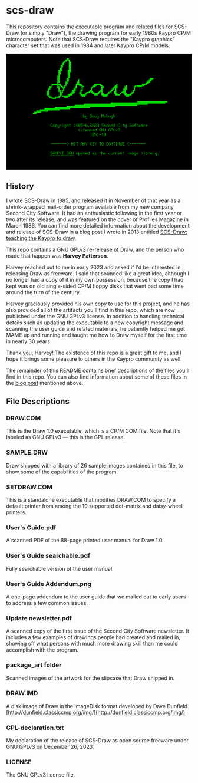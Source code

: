 # scs-draw
This repository contains the executable program and related files for SCS-Draw (or simply "Draw"), the drawing program for early 1980s Kaypro CP/M microcomputers. Note that SCS-Draw requires the "Kaypro graphics" character set that was used in 1984 and later Kaypro CP/M models.

![screenshot](images/screenshot.png)
## History
I wrote SCS-Draw in 1985, and released it in November of that year as a shrink-wrapped mail-order program available from my new company Second City Software. It had an enthusiastic following in the first year or two after its release, and was featured on the cover of Profiles Magazine in March 1986. You can find more detailed information about the development and release of SCS-Draw in a blog post I wrote in 2013 entitled [SCS-Draw: teaching the Kaypro to draw](https://www.dougmahugh.com/scs-draw/).


This repo contains a GNU GPLv3 re-release of Draw, and the person who made that happen was **Harvey Patterson**.

Harvey reached out to me in early 2023 and asked if I'd be interested in releasing Draw as freeware. I said that sounded like a great idea, although I no longer had a copy of it in my own possession, because the copy I had kept was on old single-sided CP/M floppy disks that went bad some time around the turn of the century.

Harvey graciously provided his own copy to use for this project, and he has also provided all of the artifacts you'll find in this repo, which are now published under the GNU GPLv3 license. In addition to handling technical details such as updating the executable to a new copyright message and scanning the user guide and related materials, he patiently helped me get MAME up and running and taught me how to Draw myself for the first time in nearly 30 years.

Thank you, Harvey! The existence of this repo is a great gift to me, and I hope it brings some pleasure to others in the Kaypro community as well.

The remainder of this README contains brief descriptions of the files you'll find in this repo. You can also find information about some of these files in the [blog post](https://www.dougmahugh.com/scs-draw/) mentioned above.

## File Descriptions

### DRAW.COM
This is the Draw 1.0 executable, which is a CP/M COM file. Note that it's labeled as GNU GPLv3 &mdash; this is the GPL release.

### SAMPLE.DRW
Draw shipped with a library of 26 sample images contained in this file, to show some of the capabilities of the program.

### SETDRAW.COM
This is a standalone executable that modifies DRAW.COM to specify a default printer from among the 10 supported dot-matrix and daisy-wheel printers.

### User's Guide.pdf
A scanned PDF of the 88-page printed user manual for Draw 1.0.

### User's Guide searchable.pdf
Fully searchable version of the user manual.

### User's Guide Addendum.png
A one-page addendum to the user guide that we mailed out to early users to address a few common issues.

### Update newsletter.pdf
A scanned copy of the first issue of the Second City Software newsletter. It includes a few examples of drawings people had created and mailed in, showing off what persons with much more drawing skill than me could accomplish with the program.

### package_art folder
Scanned images of the artwork for the slipcase that Draw shipped in.

### DRAW.IMD
A disk image of Draw in the ImageDisk format developed by Dave Dunfield. [http://dunfield.classiccmp.org/img/](http://dunfield.classiccmp.org/img/)

### GPL-declaration.txt
My declaration of the release of SCS-Draw as open source freeware under GNU GPLv3 on December 26, 2023.

### LICENSE
The GNU GPLv3 license file.